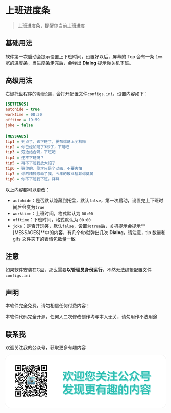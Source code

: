# 上班进度条

>上班进度条，提醒你当前上班进度

## 基础用法

软件第一次启动会提示设置上下班时间，设置好以后，屏幕的 Top 会有一条 `1mm`宽的进度条，当进度条走完后，会弹出 **Dialog** 提示你关机下班。

## 高级用法

右键托盘程序的`高级设置`，会打开配置文件`configs.ini`，设置内容如下：

```ini
[SETTINGS]
autohide = true
worktime = 08:30
offtime = 19:59
joke = false

[MESSAGES]
tip1 = 到点了，该下班了，要帮你马上关机吗
tip2 = 你已经加班了3秒了，下班吧
tip3 = 劳逸结合呀，下班吧
tip4 = 还不下班吗？
tip5 = 再不下班我放大招了
tip6 = 骗你的，刚才只是个动画，不要害怕
tip7 = 你的精神感动了我，今年的敬业福非你莫属
tip8 = 你不下班我下班，拜拜

```

 以上内容都可以更改：

+ `autohide`：是否默认隐藏到托盘，默认`false`，第一次启动，设置完上下班时间后会变为`true`
+ `worktime`：上班时间，格式默认为 `00:00`
+ `offtime`：下班时间，格式默认为 `00:00`
+ `joke`：是否开玩笑，默认`false`，设置为`true`后，关机提示会提示**[MESSAGES]**中的内容，有几个tip就弹出几次 **Dialog**，请注意，tip 数量和 gifs 文件夹下的表情包数量一致

## 注意

如果软件安装在C盘，那么需要**以管理员身份运行**，不然无法编辑配置文件`configs.ini`

## 声明

本软件完全免费，请勿相信任何付费内容！

本软件代码完全开源，任何人二次修改创作均与本人无关，请勿用作不法用途

## 联系我

欢迎关注我的公众号，获取更多有趣内容

![关注公众号](./res/关注公众号.png)
